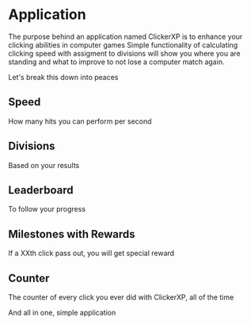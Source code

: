 # Application

The purpose behind an application named ClickerXP is to enhance your clicking abilities in computer games
Simple functionality of calculating clicking speed with assigment to divisions will show you where you are standing and what to improve to not lose a computer match again.

Let's break this down into peaces

## Speed
How many hits you can perform per second

## Divisions
Based on your results 

## Leaderboard
To follow your progress

## Milestones with Rewards
If a XXth click pass out, you will get special reward  

## Counter 
The counter of every click you ever did with ClickerXP, all of the time 

And all in one, simple application
